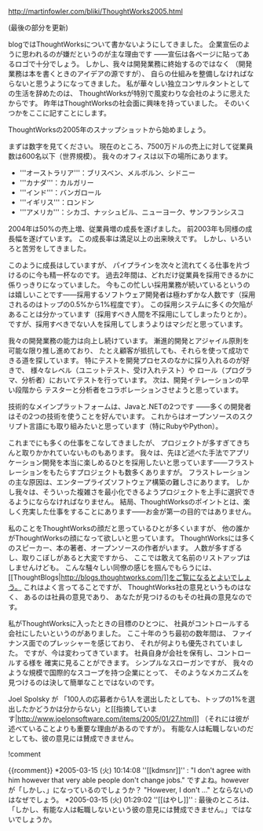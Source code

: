http://martinfowler.com/bliki/ThoughtWorks2005.html

(最後の部分を更新)

blogではThoughtWorksについて書かないようにしてきました。
企業宣伝のように思われるのが嫌だというのが主な理由です
——宣伝は各ページに貼ってあるロゴで十分でしょう。
しかし、我々は開発業務に終始するのではなく
（開発業務は本を書くときのアイデアの源ですが）、
自らの仕組みを整備しなければならないと思うようになってきました。
私が華々しい独立コンサルタントとしての生活を辞めたのは、
ThoughtWorksが特別で風変わりな会社のように思えたからです。
昨年はThoughtWorksの社会面に興味を持っていました。
そのいくつかをここに記すことにします。

ThoughtWorksの2005年のスナップショットから始めましょう。

まずは数字を見てください。
現在のところ、7500万ドルの売上に対して従業員数は600名以下（世界規模）。
我々のオフィスは以下の場所にあります。

* '''オーストラリア'''：ブリスベン、メルボルン、シドニー
* '''カナダ'''：カルガリー
* '''インド'''：バンガロール
* '''イギリス'''：ロンドン
* '''アメリカ'''：シカゴ、ナッシュビル、ニューヨーク、サンフランシスコ

2004年は50%の売上増、従業員増の成長を遂げました。
前2003年も同様の成長幅を遂げています。
この成長率は満足以上の出来映えです。
しかし、いろいろと苦労をしてきました。

このように成長はしていますが、
パイプラインを次々と流れてくる仕事を片づけるのに今も精一杯なのです。
過去2年間は、どれだけ従業員を採用できるかに係りっきりになっていました。
今もこの忙しい採用業務が続いているというのは嬉しいことです——採用するソフトウェア開発者は極わずかな人数です（採用されるのはトップの0.5%から1%程度です）。
この採用システムに多くの欠陥があることは分かっています（採用すべき人間を不採用にしてしまったりとか）。
ですが、採用すべきでない人を採用してしまうよりはマシだと思っています。

我々の開発業務の能力は向上し続けています。
漸進的開発とアジャイル原則を可能な限り推し進めており、
たとえ顧客が抵抗しても、それらを使って成功できる道を探しています。
特にテストを開発プロセスのなかに採り入れるのが好きで、
様々なレベル（ユニットテスト、受け入れテスト）や
ロール（プログラマ、分析者）においてテストを行っています。
次は、開発イテレーションの早い段階から
テスターと分析者をコラボレーションさせようと思っています。

技術的なメインプラットフォームは、Javaと.NETの2つです
——多くの開発者はその2つの技術を使うことを好んでいます。
これからはオープンソースのスクリプト言語にも取り組みたいと思っています（特にRubyやPython）。

これまでにも多くの仕事をこなしてきましたが、
プロジェクトが多すぎてきちんと取りかかれていないものもあります。
我々は、先ほど述べた手法でアプリケーション開発を本当に楽しめるひとを採用したいと思っています——フラストレーションをもたらすプロジェクトも数多くありますが。
フラストレーションの主な原因は、エンタープライズソフトウェア構築の難しさにあります。
しかし我々は、そういった複雑さを最小化できるようプロジェクトを上手に選択できるようにならなければなりません。
結局、ThoughtWorksのポイントとは、楽しく充実した仕事をすることにあります——お金が第一の目的ではありません。

私のことをThoughtWorksの顔だと思っているひとが多くいますが、
他の誰かがThoughtWorksの顔になって欲しいと思っています。
ThoughtWorksには多くのスピーカー、本の著者、オープンソースの作者がいます。
人数が多すぎるし、取りこぼしがあると大変ですから、
ここでは敢えて名前のリストアップはしませんけども。
こんな騒々しい同僚の感じを掴んでもらうには、
[[ThoughtBlogs|http://blogs.thoughtworks.com/]]をご覧になるとよいでしょう。
これはよく言ってることですが、
ThoughtWorks社の意見というものはなく、
あるのは社員の意見であり、
あなたが見つけるのもその社員の意見なのです。

私がThoughtWorksに入ったときの目標のひとつに、
社員がコントロールする会社にしたいというのがありました。
ここ十年のうち最初の数年間は、
ファイナンス面でのプレッシャーを感じており、
それが何よりも優先されていました。
ですが、今は変わってきています。
社員自身が会社を保有し、コントロールする様を
確実に見ることができます。
シンプルなスローガンですが、
我々のような規模で国際的なスコープを持つ企業にとって、
そのようなメカニズムを見つけるのは決して簡単なことではないのです。

Joel Spolsky が
「100人の応募者から1人を選出したとしても、トップの1%を選出したかどうかは分からない」と[[指摘しています|http://www.joelonsoftware.com/items/2005/01/27.html]]
（それには彼が述べていることよりも重要な理由があるのですが）。
有能な人は転職しないのだとしても、彼の意見には賛成できません。

!comment

{{rcomment}}
*2005-03-15 (火) 10:14:08 ''[[kdmsnr]]'' : "I don't agree with him however that very able people don't change jobs." ですよね。however が「しかし、」になっているのでしょうか？ "However, I don't ..." とならないのはなぜでしょう。
*2005-03-15 (火) 01:29:02 ''[[はやし]]'' : 最後のところは、「しかし、有能な人は転職しないという彼の意見には賛成できません。」ではないでしょうか。



